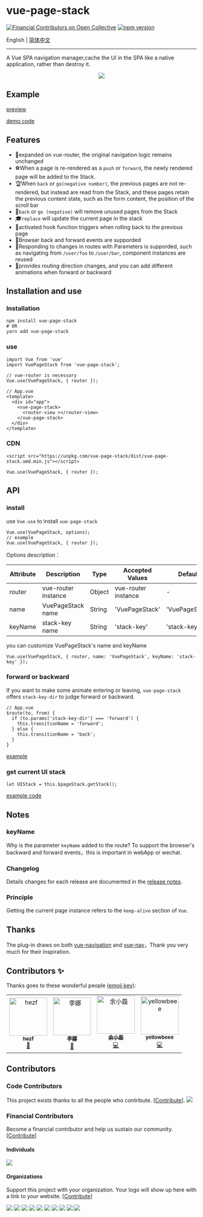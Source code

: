 # vue-page-stack

[![Financial Contributors on Open Collective](https://opencollective.com/vue-page-stack/all/badge.svg?label=financial+contributors)](https://opencollective.com/vue-page-stack) [![npm version](https://badge.fury.io/js/vue-page-stack.svg)](https://badge.fury.io/js/vue-page-stack)

English | [简体中文](./README.zh-cn.md)

---

A Vue SPA navigation manager,cache the UI in the SPA like a native application, rather than destroy it.

<div align="center">
  <img src="https://i.loli.net/2019/10/31/HKYfJBVWjXdZozm.gif">
</div>

## Example

[preview](https://hezhongfeng.github.io/vue-page-stack-example/)

[demo code](https://github.com/hezhongfeng/vue-page-stack-example)

## Features

- 🐉expanded on vue-router, the original navigation logic remains unchanged
- ⚽When a page is re-rendered as a `push` or `forward`, the newly rendered page will be added to the Stack.
- 🏆When `back` or `go(negative number)`, the previous pages are not re-rendered, but instead are read from the Stack, and these pages retain the previous content state, such as the form content, the position of the scroll bar
- 🏈`back` or `go (negative)` will remove unused pages from the Stack
- 🎓`replace` will update the current page in the stack
- 🎉activated hook function triggers when rolling back to the previous page
- 🚀Browser back and forward events are supporded
- 🍕Responding to changes in routes with Parameters is supporded, such as navigating from `/user/foo` to `/user/bar`, component instances are reused
- 🐰provides routing direction changes, and you can add different animations when forward or backward

## Installation and use

### Installation

```
npm install vue-page-stack
# OR
yarn add vue-page-stack
```

### use

```
import Vue from 'vue'
import VuePageStack from 'vue-page-stack';

// vue-router is necessary
Vue.use(VuePageStack, { router }); 
```

```
// App.vue
<template>
  <div id="app">
    <vue-page-stack>
      <router-view ></router-view>
    </vue-page-stack>
  </div>
</template>
```

### CDN
```
<script src="https://unpkg.com/vue-page-stack/dist/vue-page-stack.umd.min.js"></script>
```

```
Vue.use(VuePageStack, { router });
```

## API

### install
use `Vue.use` to install `vue-page-stack`
```
Vue.use(VuePageStack, options);
// example
Vue.use(VuePageStack, { router });
```

Options description：

Attribute | Description | Type | Accepted Values | Default
---|---|---|---|---
router | vue-router instance | Object | vue-router instance | -
name | VuePageStack name | String | 'VuePageStack' | 'VuePageStack'
keyName | stack-key name | String | 'stack-key' | 'stack-key'

you can customize VuePageStack's name and keyName
```
Vue.use(VuePageStack, { router, name: 'VuePageStack', keyName: 'stack-key' });
```

### forward or backward
If you want to make some animate entering or leaving, `vue-page-stack` offers `stack-key-dir` to judge forward or backward.

```
// App.vue
$route(to, from) {
  if (to.params['stack-key-dir'] === 'forward') {
    this.transitionName = 'forward';
  } else {
    this.transitionName = 'back';
  }
}
```
[example](https://github.com/hezhongfeng/vue-page-stack-example/blob/master/src/App.vue)

### get current UI stack
```
let UIStack = this.$pageStack.getStack();

```
[example code](https://github.com/hezhongfeng/vue-page-stack-example/blob/814f5ad8b8804e6fd81002f7254d266df3311770/src/views/main/MainList.vue#L30)
## Notes

### keyName

Why is the parameter `keyName` added to the route? To support the browser's backward and forward events，this is important in webApp or wechat.

### Changelog
Details changes for each release are documented in the [release notes](https://github.com/hezhongfeng/vue-page-stack/releases).

### Principle

Getting the current page instance refers to the `keep-alive` section of `Vue`.

## Thanks

The plug-in draws on both [vue-navigation](https://github.com/zack24q/vue-navigation) and [vue-nav](https://github.com/nearspears/vue-nav)，Thank you very much for their inspiration.

## Contributors ✨

Thanks goes to these wonderful people ([emoji key](https://allcontributors.org/docs/en/emoji-key)):

<table>
  <tr>
    <td align="center"><a href="http://hezf.online"><img src="https://avatars2.githubusercontent.com/u/12163050?v=4" width="100px;" alt="hezf"/><br /><sub><b>hezf</b></sub></a><br /><a href="#design-hezhongfeng" title="Design">🎨</a></td>
    <td align="center"><a href="https://github.com/woshilina"><img src="https://avatars0.githubusercontent.com/u/28744945?v=4" width="100px;" alt="李娜"/><br /><sub><b>李娜</b></sub></a><br /><a href="https://github.com/hezhongfeng/vue-page-stack/commits?author=woshilina" title="Documentation">📖</a></td>
    <td align="center"><a href="https://github.com/yuxiaolei1989"><img src="https://avatars0.githubusercontent.com/u/7732447?v=4" width="100px;" alt="余小磊"/><br /><sub><b>余小磊</b></sub></a><br /><a href="https://github.com/hezhongfeng/vue-page-stack/commits?author=yuxiaolei1989" title="Code">💻</a></td>
    <td align="center"><a href="https://github.com/yellowbeee"><img src="https://avatars0.githubusercontent.com/u/16685984?v=4" width="100px;" alt="yellowbeee"/><br /><sub><b>yellowbeee</b></sub></a><br /><a href="https://github.com/hezhongfeng/vue-page-stack/commits?author=yellowbeee" title="Code">💻</a></td>
  </tr>
</table>

## Contributors

### Code Contributors

This project exists thanks to all the people who contribute. [[Contribute](CONTRIBUTING.md)].
<a href="https://github.com/hezhongfeng/vue-page-stack/graphs/contributors"><img src="https://opencollective.com/vue-page-stack/contributors.svg?width=890&button=false" /></a>

### Financial Contributors

Become a financial contributor and help us sustain our community. [[Contribute](https://opencollective.com/vue-page-stack/contribute)]

#### Individuals

<a href="https://opencollective.com/vue-page-stack"><img src="https://opencollective.com/vue-page-stack/individuals.svg?width=890"></a>

#### Organizations

Support this project with your organization. Your logo will show up here with a link to your website. [[Contribute](https://opencollective.com/vue-page-stack/contribute)]

<a href="https://opencollective.com/vue-page-stack/organization/0/website"><img src="https://opencollective.com/vue-page-stack/organization/0/avatar.svg"></a>
<a href="https://opencollective.com/vue-page-stack/organization/1/website"><img src="https://opencollective.com/vue-page-stack/organization/1/avatar.svg"></a>
<a href="https://opencollective.com/vue-page-stack/organization/2/website"><img src="https://opencollective.com/vue-page-stack/organization/2/avatar.svg"></a>
<a href="https://opencollective.com/vue-page-stack/organization/3/website"><img src="https://opencollective.com/vue-page-stack/organization/3/avatar.svg"></a>
<a href="https://opencollective.com/vue-page-stack/organization/4/website"><img src="https://opencollective.com/vue-page-stack/organization/4/avatar.svg"></a>
<a href="https://opencollective.com/vue-page-stack/organization/5/website"><img src="https://opencollective.com/vue-page-stack/organization/5/avatar.svg"></a>
<a href="https://opencollective.com/vue-page-stack/organization/6/website"><img src="https://opencollective.com/vue-page-stack/organization/6/avatar.svg"></a>
<a href="https://opencollective.com/vue-page-stack/organization/7/website"><img src="https://opencollective.com/vue-page-stack/organization/7/avatar.svg"></a>
<a href="https://opencollective.com/vue-page-stack/organization/8/website"><img src="https://opencollective.com/vue-page-stack/organization/8/avatar.svg"></a>
<a href="https://opencollective.com/vue-page-stack/organization/9/website"><img src="https://opencollective.com/vue-page-stack/organization/9/avatar.svg"></a>
